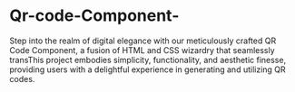 # Qr-code-Component-
Step into the realm of digital elegance with our meticulously crafted QR Code Component, a fusion of HTML and CSS wizardry that seamlessly transThis project embodies simplicity, functionality, and aesthetic finesse, providing users with a delightful experience in generating and utilizing QR codes.  
